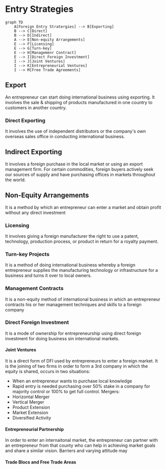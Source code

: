 # Entry Strategies

```mermaid
graph TD
	A[Foreign Entry Stratergies] --> B[Exporting]
	B --> C[Direct]
	B --> D[Indirect]
	A --> E[Non-equity Arrangements]
	E --> F[Licensing]
	E --> G[Turn-key]
	E --> H[Managemenr Contract]
	E --> I[Direct Foreign Investment]
	I --> J[Joint Ventures]
	I --> K[Entrepreneurial Ventures]
	I --> M[Free Trade Agreements]
```


## Export
An entrepreneur can start doing international business using exporting. It involves the sale & shipping of products manufactured in one country to customers in another country.
### Direct Exporting
It involves the use of independent distributors or the company's own overseas sales office in conducting international business. 
## Indirect Exporting
It involves a foreign purchase in the local market or using an export management firm. For certain commodities, foreign buyers actively seek our sources of supply and have purchasing offices in markets throughout the world.
## Non-Equity Arrangements
It is a method by which an entrepreneur can enter a market and obtain profit without any direct investment
### Licensing
It involves giving a foreign manufacturer the right to use a patent, technology, production process, or product in return for a royalty payment. 
### Turn-key Projects
It is a method of doing international business whereby a foreign entrepreneur supplies the manufacturing technology or infrastructure for a business and turns it over to local owners.
### Management Contracts
It is a non-equity method of international business in which an entrepreneur contracts his or her management techniques and skills to a foreign company
### Direct Foreign Investment
It is a mode of ownership for entrepreneurship using direct foreign investment for doing business sin international markets.
#### Joint Ventures
It is a direct form of DFI used by entrepreneurs to enter a foreign market. It is the joining of two firms in order to form a 3rd company in which the equity is shared, occurs in two situations:
- When an entrepreneur wants to purchase local knowledge
- Rapid entry is needed
purchasing over 50% stake in a company for majority control or 100% to get full control.
Mergers:
- Horizontal Merger
- Vertical Merger
- Product Extension
- Market Extension
- Diversified Activity
#### Entrepreneurial Partnership
In order to enter an internaitonal market, the entrepreneur can partner with an entrepreneur from that county who can help in achieving market goals and share a similar vision. Barriers and varying attitude may 
#### Trade Blocs and Free Trade Areas



